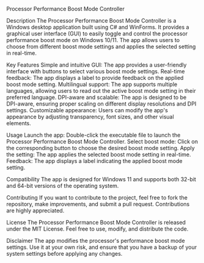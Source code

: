 Processor Performance Boost Mode Controller

Description
The Processor Performance Boost Mode Controller is a Windows desktop application built using C# and WinForms. It provides a graphical user interface (GUI) to easily toggle and control the processor performance boost mode on Windows 10/11. The app allows users to choose from different boost mode settings and applies the selected setting in real-time.

Key Features
Simple and intuitive GUI: The app provides a user-friendly interface with buttons to select various boost mode settings.
Real-time feedback: The app displays a label to provide feedback on the applied boost mode setting.
Multilingual support: The app supports multiple languages, allowing users to read out the active boost mode setting in their preferred language.
DPI-aware and scalable: The app is designed to be DPI-aware, ensuring proper scaling on different display resolutions and DPI settings.
Customizable appearance: Users can modify the app's appearance by adjusting transparency, font sizes, and other visual elements.

Usage
Launch the app: Double-click the executable file to launch the Processor Performance Boost Mode Controller.
Select boost mode: Click on the corresponding button to choose the desired boost mode setting.
Apply the setting: The app applies the selected boost mode setting in real-time.
Feedback: The app displays a label indicating the applied boost mode setting.

Compatibility
The app is designed for Windows 11 and supports both 32-bit and 64-bit versions of the operating system.

Contributing
If you want to contribute to the project, feel free to fork the repository, make improvements, and submit a pull request. Contributions are highly appreciated.

License
The Processor Performance Boost Mode Controller is released under the MIT License. Feel free to use, modify, and distribute the code.

Disclaimer
The app modifies the processor's performance boost mode settings. Use it at your own risk, and ensure that you have a backup of your system settings before applying any changes.
